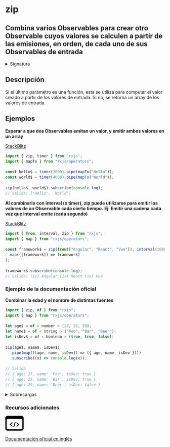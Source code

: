 # zip

## Combina varios Observables para crear otro Observable cuyos valores se calculen a partir de las emisiones, en orden, de cada uno de sus Observables de entrada

<details>

<summary>Signatura</summary>

#### Firma

`zip<O extends ObservableInput<any>, R>(...observables: (O | ((...values: ObservedValueOf<O>[]) => R))[]): Observable<ObservedValueOf<O>[] | R>`

#### Parámetros

#### Retorna

`Observable<ObservedValueOf<O>[] | R>`

</details>

## Descripción

Si el último parámetro es una función, esta se utiliza para computar el valor creado a partir de los valores de entrada. Si no, se retorna un array de los valores de entrada.

## Ejemplos

**Esperar a que dos Observables emitan un valor, y emitir ambos valores en un array**

[StackBlitz](https://stackblitz.com/edit/docu-rxjs-zip?file=index.ts)

```javascript
import { zip, timer } from "rxjs";
import { mapTo } from "rxjs/operators";

const hello$ = timer(2000).pipe(mapTo("Hello"));
const world$ = timer(4000).pipe(mapTo("World"));

zip(hello$, world$).subscribe(console.log);
// Salida: ['Hello', 'World']
```

**Al combinarlo con interval (o timer), zip puede utilizarse para emitir los valores de un Observable cada cierto tiempo.** **Ej: Emitir una cadena cada vez que interval emite (cada segundo)**

[StackBlitz](https://stackblitz.com/edit/docu-rxjs-zip-2?file=index.ts)

```javascript
import { from, interval, zip } from "rxjs";
import { map } from "rxjs/operators";

const framework$ = zip(from(["Angular", "React", "Vue"]), interval(1000)).pipe(
  map(([framework]) => framework)
);

framework$.subscribe(console.log);
// Salida: (1s) Angular (1s) React (1s) Vue
```

### Ejemplo de la documentación oficial

**Combinar la edad y el nombre de distintas fuentes**

```javascript
import { zip, of } from "rxjs";
import { map } from "rxjs/operators";

let age$ = of < number > (27, 25, 29);
let name$ = of < string > ("Foo", "Bar", "Beer");
let isDev$ = of < boolean > (true, true, false);

zip(age$, name$, isDev$)
  .pipe(map(([age, name, isDev]) => ({ age, name, isDev })))
  .subscribe((x) => console.log(x));

// Salida
// { age: 27, name: 'Foo', isDev: true }
// { age: 25, name: 'Bar', isDev: true }
// { age: 29, name: 'Beer', isDev: false }
```

<details>

<summary>Sobrecargas</summary>

#### Firma

`zip(v1: O1, resultSelector: (v1: ObservedValueOf<O1>) => R): Observable<R>`

#### Parámetros

#### Retorna

`Observable<R>`

#### Firma

`zip(v1: O1, v2: O2, resultSelector: (v1: ObservedValueOf<O1>, v2: ObservedValueOf<O2>) => R): Observable<R>`

#### Parámetros

#### Retorna

`Observable<R>`

#### Firma

`zip(v1: O1, v2: O2, v3: O3, resultSelector: (v1: ObservedValueOf<O1>, v2: ObservedValueOf<O2>, v3: ObservedValueOf<O3>) => R): Observable<R>`

#### Parámetros

#### Retorna

`Observable<R>`

#### Firma

`zip(v1: O1, v2: O2, v3: O3, v4: O4, resultSelector: (v1: ObservedValueOf<O1>, v2: ObservedValueOf<O2>, v3: ObservedValueOf<O3>, v4: ObservedValueOf<O4>) => R): Observable<R>`

#### Parámetros

#### Retorna

`Observable<R>`

#### Firma

`zip(v1: O1, v2: O2, v3: O3, v4: O4, v5: O5, resultSelector: (v1: ObservedValueOf<O1>, v2: ObservedValueOf<O2>, v3: ObservedValueOf<O3>, v4: ObservedValueOf<O4>, v5: ObservedValueOf<O5>) => R): Observable<R>`

#### Parámetros

#### Retorna

`Observable<R>`

#### Firma

`zip(v1: O1, v2: O2, v3: O3, v4: O4, v5: O5, v6: O6, resultSelector: (v1: ObservedValueOf<O1>, v2: ObservedValueOf<O2>, v3: ObservedValueOf<O3>, v4: ObservedValueOf<O4>, v5: ObservedValueOf<O5>, v6: ObservedValueOf<O6>) => R): Observable<R>`

#### Parámetros

#### Retorna

`Observable<R>`

#### Firma

`zip(v1: O1, v2: O2): Observable<[ObservedValueOf<O1>, ObservedValueOf<O2>]>`

#### Parámetros

#### Retorna

`Observable<[ObservedValueOf<O1>, ObservedValueOf<O2>]>`

#### Firma

`zip(v1: O1, v2: O2, v3: O3): Observable<[ObservedValueOf<O1>, ObservedValueOf<O2>, ObservedValueOf<O3>]>`

#### Parámetros

#### Retorna

`Observable<[ObservedValueOf<O1>, ObservedValueOf<O2>, ObservedValueOf<O3>]>`

#### Firma

`zip(v1: O1, v2: O2, v3: O3, v4: O4): Observable<[ObservedValueOf<O1>, ObservedValueOf<O2>, ObservedValueOf<O3>, ObservedValueOf<O4>]>`

#### Parámetros

#### Retorna

`Observable<[ObservedValueOf<O1>, ObservedValueOf<O2>, ObservedValueOf<O3>, ObservedValueOf<O4>]>`

#### Firma

zip(v1: O1, v2: O2, v3: O3, v4: O4, v5: O5): Observable<\[ObservedValueOf, ObservedValueOf, ObservedValueOf, `ObservedValueOf<O4>, ObservedValueOf<O5>]>`

#### Parámetros

#### Retorna

`Observable<[ObservedValueOf<O1>, ObservedValueOf<O2>, ObservedValueOf<O3>, ObservedValueOf<O4>, ObservedValueOf<O5>]>`

#### Firma

`zip(v1: O1, v2: O2, v3: O3, v4: O4, v5: O5, v6: O6): Observable<[ObservedValueOf<O1>, ObservedValueOf<O2>, ObservedValueOf<O3>, ObservedValueOf<O4>, ObservedValueOf<O5>, ObservedValueOf<O6>]>`

#### Parámetros

#### Retorna

`Observable<[ObservedValueOf<O1>, ObservedValueOf<O2>, ObservedValueOf<O3>, ObservedValueOf<O4>, ObservedValueOf<O5>, ObservedValueOf<O6>]>`

#### Firma

`zip(array: O[]): Observable<ObservedValueOf<O>[]>`

#### Parámetros

#### Retorna

`Observable<ObservedValueOf<O>[]>`

#### Firma

`zip(array: any[]): Observable<R>`

#### Parámetros

#### Retorna

`Observable<R>`

#### Firma

`zip(array: O[], resultSelector: (...values: ObservedValueOf<O>[]) => R): Observable<R>`

#### Parámetros

#### Retorna

`Observable<R>`

#### Firma

`zip(array: any[], resultSelector: (...values: any[]) => R): Observable<R>`

#### Parámetros

#### Retorna

`Observable<R>`

#### Firma

`zip(...observables: O[]): Observable<ObservedValueOf<O>[]>`

#### Parámetros

#### Retorna

`Observable<ObservedValueOf<O>[]>`

#### Firma

`zip(...observables: (O | ((...values: ObservedValueOf<O>[]) => R))[]): Observable<R>`

#### Parámetros

#### Retorna

`Observable<R>`

#### Firma

`zip(...observables: any[]): Observable<R>`

#### Parámetros

#### Retorna

`Observable<R>`

</details>

### Recursos adicionales

[![Source code](assets/icons/source-code.png)](https://github.com/ReactiveX/rxjs/blob/master/src/internal/observable/zip.ts)

[Documentación oficial en inglés](https://rxjs.dev/api/index/function/zip)
